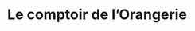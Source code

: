 ---
title: "Le comptoir de l’Orangerie"
url: /strasbourg/le-comptoir-de-lorangerie/
shop: Kleidung
---